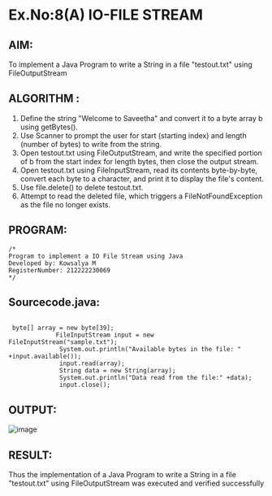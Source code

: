 # Ex.No:8(A)           IO-FILE STREAM
## AIM:
To implement a Java Program to write a String in a file "testout.txt" using FileOutputStream

## ALGORITHM :
1.  Define the string "Welcome to Saveetha" and convert it to a byte array b using getBytes().
2.	Use Scanner to prompt the user for start (starting index) and length (number of bytes) to write from the string.
3.	Open testout.txt using FileOutputStream, and write the specified portion of b from the start index for length bytes, then close the output stream.
4.	Open testout.txt using FileInputStream, read its contents byte-by-byte, convert each byte to a character, and print it to display the file's content.
5.	Use file.delete() to delete testout.txt.
6.	Attempt to read the deleted file, which triggers a FileNotFoundException as the file no longer exists.


## PROGRAM:
 ```
/*
Program to implement a IO File Stream using Java
Developed by: Kowsalya M
RegisterNumber: 212222230069
*/
```

## Sourcecode.java:
```

 byte[] array = new byte[39];
             FileInputStream input = new FileInputStream("sample.txt");
              System.out.println("Available bytes in the file: " +input.available());
              input.read(array);
              String data = new String(array);
              System.out.println("Data read from the file:" +data);
              input.close();
```






## OUTPUT:

![image](https://github.com/user-attachments/assets/0ce05546-a859-4626-8896-29120f20ac6c)


## RESULT:
Thus the implementation of a Java Program to write a String in a file "testout.txt" using FileOutputStream was executed and verified successfully


